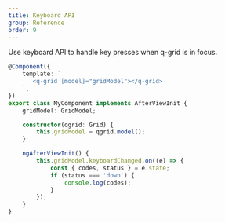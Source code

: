 ```yaml
---
title: Keyboard API
group: Reference
order: 9
---
```


Use keyboard API to handle key presses when q-grid is in focus.

```typescript
@Component({
    template: `
       <q-grid [model]="gridModel"></q-grid>
    `,
})
export class MyComponent implements AfterViewInit {
    gridModel: GridModel;

    constructor(qgrid: Grid) {
        this.gridModel = qgrid.model();
    }

    ngAfterViewInit() {
        this.gridModel.keyboardChanged.on((e) => {
            const { codes, status } = e.state;
            if (status === 'down') {
                console.log(codes);
            }
        });
    }
}
```
